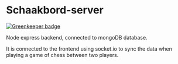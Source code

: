 # Schaakbord-server

[![Greenkeeper badge](https://badges.greenkeeper.io/ThomasAndrewMacLean/schaakbord-server.svg)](https://greenkeeper.io/)

Node express backend, connected to mongoDB database.

It is connected to the frontend using socket.io to sync the data when playing a game of chess between two players.
